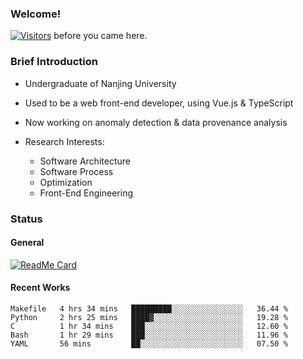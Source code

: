 ### Welcome!

[![Visitors](https://visitor-badge.laobi.icu/badge?page_id=HermitSun.HermitSun)]() before you came here.

### Brief Introduction

- Undergraduate of Nanjing University

- Used to be a web front-end developer, using Vue.js & TypeScript

- Now working on anomaly detection & data provenance analysis

- Research Interests: 
  - Software Architecture
  - Software Process
  - Optimization
  - Front-End Engineering

### Status

#### General

[![ReadMe Card](https://github-readme-stats.hermitsun.vercel.app/api?username=HermitSun&count_private=true&show_icons=true)]()

#### Recent Works

<!--START_SECTION:waka-->
```text
Makefile   4 hrs 34 mins   █████████░░░░░░░░░░░░░░░░   36.44 % 
Python     2 hrs 25 mins   ████▓░░░░░░░░░░░░░░░░░░░░   19.28 % 
C          1 hr 34 mins    ███░░░░░░░░░░░░░░░░░░░░░░   12.60 % 
Bash       1 hr 29 mins    ███░░░░░░░░░░░░░░░░░░░░░░   11.96 % 
YAML       56 mins         ██░░░░░░░░░░░░░░░░░░░░░░░   07.50 % 
```
<!--END_SECTION:waka-->
